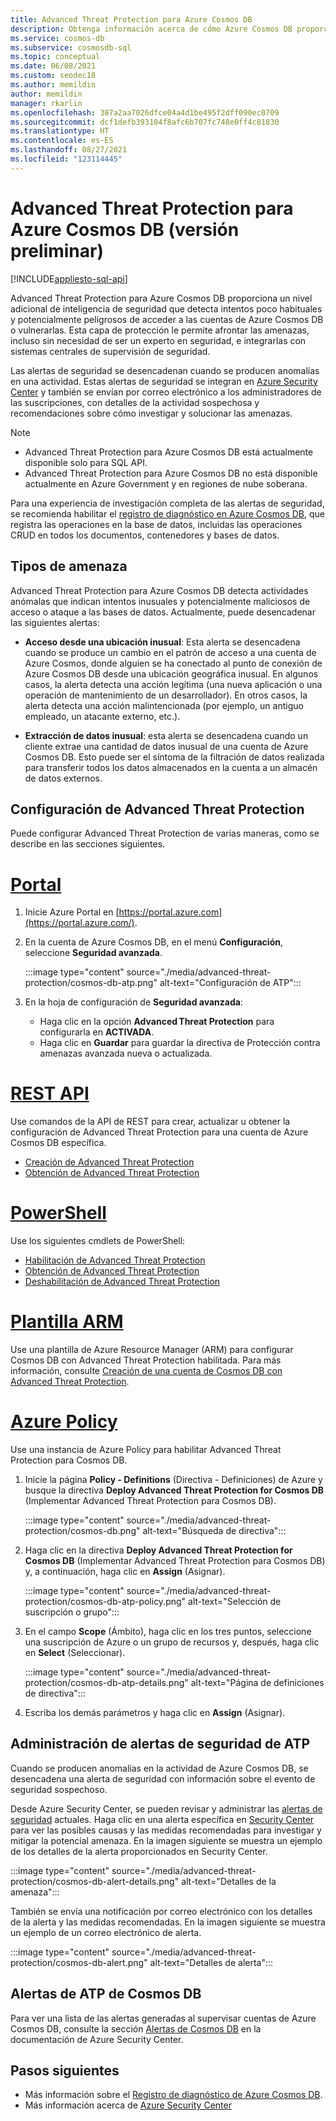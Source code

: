 ```yaml
---
title: Advanced Threat Protection para Azure Cosmos DB
description: Obtenga información acerca de cómo Azure Cosmos DB proporciona cifrado de datos en reposo y cómo se implementa.
ms.service: cosmos-db
ms.subservice: cosmosdb-sql
ms.topic: conceptual
ms.date: 06/08/2021
ms.custom: seodec18
ms.author: memildin
author: memildin
manager: rkarlin
ms.openlocfilehash: 387a2aa7026dfce04a4d1be495f2dff090ec0709
ms.sourcegitcommit: dcf1defb393104f8afc6b707fc748e0ff4c81830
ms.translationtype: HT
ms.contentlocale: es-ES
ms.lasthandoff: 08/27/2021
ms.locfileid: "123114445"
---
```

# <a name="advanced-threat-protection-for-azure-cosmos-db-preview"></a>Advanced Threat Protection para Azure Cosmos DB (versión preliminar)
[!INCLUDE[appliesto-sql-api](../includes/appliesto-sql-api.md)]

Advanced Threat Protection para Azure Cosmos DB proporciona un nivel adicional de inteligencia de seguridad que detecta intentos poco habituales y potencialmente peligrosos de acceder a las cuentas de Azure Cosmos DB o vulnerarlas. Esta capa de protección le permite afrontar las amenazas, incluso sin necesidad de ser un experto en seguridad, e integrarlas con sistemas centrales de supervisión de seguridad.

Las alertas de seguridad se desencadenan cuando se producen anomalías en una actividad. Estas alertas de seguridad se integran en [Azure Security Center](https://azure.microsoft.com/services/security-center/) y también se envían por correo electrónico a los administradores de las suscripciones, con detalles de la actividad sospechosa y recomendaciones sobre cómo investigar y solucionar las amenazas.

> [!NOTE]
>
> * Advanced Threat Protection para Azure Cosmos DB está actualmente disponible solo para SQL API.
> * Advanced Threat Protection para Azure Cosmos DB no está disponible actualmente en Azure Government y en regiones de nube soberana.

Para una experiencia de investigación completa de las alertas de seguridad, se recomienda habilitar el [registro de diagnóstico en Azure Cosmos DB](../monitor-cosmos-db.md), que registra las operaciones en la base de datos, incluidas las operaciones CRUD en todos los documentos, contenedores y bases de datos.

## <a name="threat-types"></a>Tipos de amenaza

Advanced Threat Protection para Azure Cosmos DB detecta actividades anómalas que indican intentos inusuales y potencialmente maliciosos de acceso o ataque a las bases de datos. Actualmente, puede desencadenar las siguientes alertas:

- **Acceso desde una ubicación inusual**: Esta alerta se desencadena cuando se produce un cambio en el patrón de acceso a una cuenta de Azure Cosmos, donde alguien se ha conectado al punto de conexión de Azure Cosmos DB desde una ubicación geográfica inusual. En algunos casos, la alerta detecta una acción legítima (una nueva aplicación o una operación de mantenimiento de un desarrollador). En otros casos, la alerta detecta una acción malintencionada (por ejemplo, un antiguo empleado, un atacante externo, etc.).

- **Extracción de datos inusual**: esta alerta se desencadena cuando un cliente extrae una cantidad de datos inusual de una cuenta de Azure Cosmos DB. Esto puede ser el síntoma de la filtración de datos realizada para transferir todos los datos almacenados en la cuenta a un almacén de datos externos.



## <a name="configure-advanced-threat-protection"></a>Configuración de Advanced Threat Protection

Puede configurar Advanced Threat Protection de varias maneras, como se describe en las secciones siguientes.

# <a name="portal"></a>[Portal](#tab/azure-portal)

1. Inicie Azure Portal en [https://portal.azure.com](https://portal.azure.com/).

2. En la cuenta de Azure Cosmos DB, en el menú **Configuración**, seleccione **Seguridad avanzada**.

    :::image type="content" source="./media/advanced-threat-protection/cosmos-db-atp.png" alt-text="Configuración de ATP":::

3. En la hoja de configuración de **Seguridad avanzada**:

    * Haga clic en la opción **Advanced Threat Protection** para configurarla en **ACTIVADA**.
    * Haga clic en **Guardar** para guardar la directiva de Protección contra amenazas avanzada nueva o actualizada.   

# <a name="rest-api"></a>[REST API](#tab/rest-api)

Use comandos de la API de REST para crear, actualizar u obtener la configuración de Advanced Threat Protection para una cuenta de Azure Cosmos DB específica.

* [Creación de Advanced Threat Protection](/rest/api/securitycenter/advancedthreatprotection/create)
* [Obtención de Advanced Threat Protection](/rest/api/securitycenter/advancedthreatprotection/get)

# <a name="powershell"></a>[PowerShell](#tab/azure-powershell)

Use los siguientes cmdlets de PowerShell:

* [Habilitación de Advanced Threat Protection](/powershell/module/az.security/enable-azsecurityadvancedthreatprotection)
* [Obtención de Advanced Threat Protection](/powershell/module/az.security/get-azsecurityadvancedthreatprotection)
* [Deshabilitación de Advanced Threat Protection](/powershell/module/az.security/disable-azsecurityadvancedthreatprotection)

# <a name="arm-template"></a>[Plantilla ARM](#tab/arm-template)

Use una plantilla de Azure Resource Manager (ARM) para configurar Cosmos DB con Advanced Threat Protection habilitada.
Para más información, consulte [Creación de una cuenta de Cosmos DB con Advanced Threat Protection](https://azure.microsoft.com/resources/templates/cosmosdb-advanced-threat-protection-create-account/).

# <a name="azure-policy"></a>[Azure Policy](#tab/azure-policy)

Use una instancia de Azure Policy para habilitar Advanced Threat Protection para Cosmos DB.

1. Inicie la página **Policy - Definitions** (Directiva - Definiciones) de Azure y busque la directiva **Deploy Advanced Threat Protection for Cosmos DB** (Implementar Advanced Threat Protection para Cosmos DB).

    :::image type="content" source="./media/advanced-threat-protection/cosmos-db.png" alt-text="Búsqueda de directiva"::: 

1. Haga clic en la directiva **Deploy Advanced Threat Protection for Cosmos DB** (Implementar Advanced Threat Protection para Cosmos DB) y, a continuación, haga clic en **Assign** (Asignar).

    :::image type="content" source="./media/advanced-threat-protection/cosmos-db-atp-policy.png" alt-text="Selección de suscripción o grupo":::


1. En el campo **Scope** (Ámbito), haga clic en los tres puntos, seleccione una suscripción de Azure o un grupo de recursos y, después, haga clic en **Select** (Seleccionar).

    :::image type="content" source="./media/advanced-threat-protection/cosmos-db-atp-details.png" alt-text="Página de definiciones de directiva":::


1. Escriba los demás parámetros y haga clic en **Assign** (Asignar).




## <a name="manage-atp-security-alerts"></a>Administración de alertas de seguridad de ATP

Cuando se producen anomalías en la actividad de Azure Cosmos DB, se desencadena una alerta de seguridad con información sobre el evento de seguridad sospechoso. 

 Desde Azure Security Center, se pueden revisar y administrar las [alertas de seguridad](../../security-center/security-center-alerts-overview.md) actuales.  Haga clic en una alerta específica en [Security Center](https://ms.portal.azure.com/#blade/Microsoft_Azure_Security/SecurityMenuBlade/0) para ver las posibles causas y las medidas recomendadas para investigar y mitigar la potencial amenaza. En la imagen siguiente se muestra un ejemplo de los detalles de la alerta proporcionados en Security Center.

 :::image type="content" source="./media/advanced-threat-protection/cosmos-db-alert-details.png" alt-text="Detalles de la amenaza":::

También se envía una notificación por correo electrónico con los detalles de la alerta y las medidas recomendadas. En la imagen siguiente se muestra un ejemplo de un correo electrónico de alerta.

 :::image type="content" source="./media/advanced-threat-protection/cosmos-db-alert.png" alt-text="Detalles de alerta":::

## <a name="cosmos-db-atp-alerts"></a>Alertas de ATP de Cosmos DB

 Para ver una lista de las alertas generadas al supervisar cuentas de Azure Cosmos DB, consulte la sección [Alertas de Cosmos DB](../../security-center/alerts-reference.md#alerts-azurecosmos) en la documentación de Azure Security Center.

## <a name="next-steps"></a>Pasos siguientes

* Más información sobre el [Registro de diagnóstico de Azure Cosmos DB](../cosmosdb-monitor-resource-logs.md).
* Más información acerca de [Azure Security Center](../../security-center/security-center-introduction.md)

